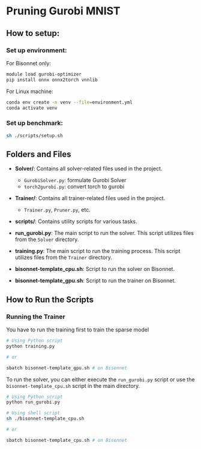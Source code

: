 # Pruning Gurobi MNIST

## How to setup:

### Set up environment:

For Bisonnet only:

```bash
module load gurobi-optimizer
pip install onnx onnx2torch vnnlib
```

For Linux machine:

```bash
conda env create -n venv --file=environment.yml
conda activate venv
```

### Set up benchmark:

```bash
sh ./scripts/setup.sh
```

## Folders and Files

- **Solver/**: Contains all solver-related files used in the project.
  - `GurobiSolver.py`: formulate Gurobi Solver
  - `torch2gurobi.py`: convert torch to gurobi 

- **Trainer/**: Contains all trainer-related files used in the project.
  - `Trainer.py`, `Pruner.py`, etc.

- **scripts/**: Contains utility scripts for various tasks.

- **run_gurobi.py**: The main script to run the solver. This script utilizes files from the `Solver` directory.
  
- **training.py**: The main script to run the training process. This script utilizes files from the `Trainer` directory.

- **bisonnet-template_cpu.sh**: Script to run the solver on Bisonnet.
  
- **bisonnet-template_gpu.sh**: Script to run the trainer on Bisonnet.

## How to Run the Scripts

### Running the Trainer

You have to run the training first to train the sparse model

```bash
# Using Python script
python training.py

# or

sbatch bisonnet-template_gpu.sh # on Bisonnet
```


To run the solver, you can either execute the `run_gurobi.py` script or use the `bisonnet-template_cpu.sh` script in the main directory. 

```bash
# Using Python script
python run_gurobi.py

# Using shell script
sh ./bisonnet-template_cpu.sh

# or

sbatch bisonnet-template_cpu.sh # on Bisonnet
```
